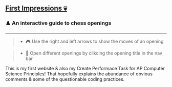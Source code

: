 ## [First Impressions 💀](https://rohinsood.github.io/first-impressions/index.html)

### ♟️ An interactive guide to chess openings
---
> - 🎮 Use the right and left arrows to show the moves of an opening

> - 👑 Open different openings by clikcing the opening title in the nav bar

This is my first website & also my Create Performace Task for AP Computer Science Principles! That hopefully explains the abundance of obvious comments & some of the questionable coding practices.
